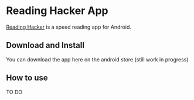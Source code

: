 # Reading Hacker App

[Reading Hacker](https://example.com) is a speed reading app for Android.



## Download and Install
You can download the app here on the android store (still work in progress)

## How to use
TO DO
